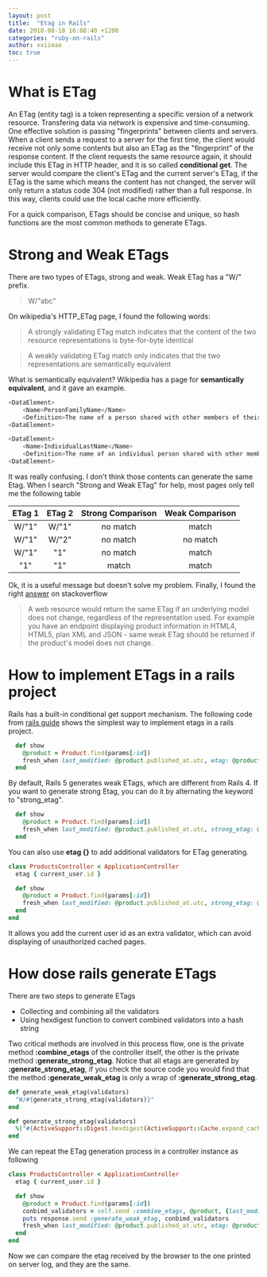 ```yaml
---
layout: post
title:  "Etag in Rails"
date: 2018-08-18 16:08:40 +1200
categories: "ruby-on-rails"
author: xxiieao
toc: true
---
```


# What is ETag

An ETag (entity tag) is a token representing a specific version of a network resource. Transfering data via network is expensive and time-consuming. One effective solution is passing "fingerprints" between clients and servers. When a client sends a request to a server for the first time, the client would receive not only some contents but also an ETag as the "fingerprint" of the response content. If the client requests the same resource again, it should include this ETag in HTTP header, and it is so called **conditional get**. The server would compare the client's ETag and the current server's ETag, if the ETag is the same which means the content has not changed, the server will only return a status code 304 (not modified) rather than a full response. In this way, clients could use the local cache more efficiently.

For a quick comparison, ETags should be concise and unique, so hash functions are the most common methods to generate ETags.

# Strong and Weak ETags

There are two types of ETags, strong and weak. Weak ETag has a "W/" prefix.

> W/"abc"

On wikipedia's HTTP_ETag page, I found the following words:

> A strongly validating ETag match indicates that the content of the two resource representations is byte-for-byte identical

> A weakly validating ETag match only indicates that the two representations are semantically equivalent

What is semantically equivalent? Wikipedia has a page for **semantically equivalent**, and it gave an example.


```bash
<DataElement>
    <Name>PersonFamilyName</Name>
    <Definition>The name of a person shared with other members of their family.</Definition>
<DataElement>

<DataElement>
    <Name>IndividualLastName</Name>
    <Definition>The name of an individual person shared with other members of their family.</Definition>
<DataElement>

```

It was really confusing. I don't think those contents can generate the same Etag. When I search "Strong and Weak ETag" for help, most pages only tell me the following table

|ETag 1  |ETag 2  |Strong Comparison   |Weak Comparison|
|:------:|:------:|:------------------:|:-------------:|
|W/"1"   |W/"1"   |no match            |match          |
|W/"1"   |W/"2"   |no match            |no match       |
|W/"1"   |"1"     |no match            |match          |
|"1"     |"1"     |match               |match          |

Ok, it is a useful message but doesn't solve my problem. Finally, I found the right [answer](https://stackoverflow.com/questions/25443467/how-are-weak-etags-implemented) on stackoverflow

> A web resource would return the same ETag if an underlying model does not change, regardless of the representation used. For example you have an endpoint displaying product information in HTML4, HTML5, plan XML and JSON - same weak ETag should be returned if the product's model does not change.


# How to implement ETags in a rails project

Rails has a built-in conditional get support mechanism. The following code from [rails guide](https://guides.rubyonrails.org/caching_with_rails.html) shows the simplest way to implement etags in a rails project.


```ruby
  def show
    @product = Product.find(params[:id])
    fresh_when last_modified: @product.published_at.utc, etag: @product
  end

```

By default, Rails 5 generates weak ETags, which are different from Rails 4. If you want to generate strong Etag, you can do it by alternating the keyword to "strong_etag". 


```ruby
  def show
    @product = Product.find(params[:id])
    fresh_when last_modified: @product.published_at.utc, strong_etag: @product
  end

```

You can also use **etag {}** to add additional validators for ETag generating.

```ruby
class ProductsController < ApplicationController
  etag { current_user.id }

  def show
    @product = Product.find(params[:id])
    fresh_when last_modified: @product.published_at.utc, strong_etag: @product
  end
end

```

It allows you add the current user id as an extra validator, which can avoid displaying of unauthorized cached pages.

# How dose rails generate ETags

There are two steps to generate ETags
- Collecting and combining all the validators
- Using hexdigest function to convert combined validators into a hash string

Two critical methods are involved in this process flow, one is the private method **:combine_etags** of the controller itself, the other is the private method **:generate_strong_etag**. Notice that all etags are generated by **:generate_strong_etag**, if you check the source code you would find that the method **:generate_weak_etag** is only a wrap of **:generate_strong_etag**.


```ruby
def generate_weak_etag(validators)
  "W/#{generate_strong_etag(validators)}"
end

def generate_strong_etag(validators)
  %("#{ActiveSupport::Digest.hexdigest(ActiveSupport::Cache.expand_cache_key(validators))}")
end

```

We can repeat the ETag generation process in a controller instance as following


```ruby
class ProductsController < ApplicationController
  etag { current_user.id }

  def show
    @product = Product.find(params[:id])
    conbimd_validators = self.send :combine_etags, @product, {last_modified: @product.published_at.utc}
    puts response.send :generate_weak_etag, conbimd_validators
    fresh_when last_modified: @product.published_at.utc, etag: @product
  end
end
``` 

Now we can compare the etag received by the browser to the one printed on server log, and they are the same.